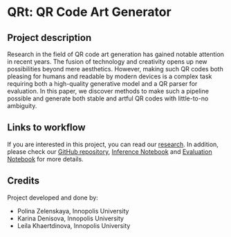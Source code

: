 # QRt: QR Code Art Generator

## Project description  

Research in the field of QR code art generation has gained notable attention in recent years. The fusion of technology and creativity opens up new possibilities beyond mere aesthetics. However, making such QR codes both pleasing for humans and readable by modern devices is a complex task requiring both a high-quality generative model and a QR parser for evaluation. In this paper, we discover methods to make such a pipeline possible and generate both stable and artful QR codes with little-to-no ambiguity.

## Links to workflow

If you are interested in this project, you can read our [research](https://drive.google.com/file/d/1V8YaBRsnn7p3-Bi_8XY1JSrbDHUVQeej/view?usp=sharing). In addition, please check our [GitHub repository](https://github.com/karinaDen/QRt/tree/main), [Inference Notebook](https://colab.research.google.com/drive/1FFHpqPHdL8uSde3Jwli3xBoFFwH6bdP4?usp=sharing) and [Evaluation Notebook](https://colab.research.google.com/drive/1Wasr02EYaDnYfW1vojyElDfWcH4_yc_j?usp=sharing) for more details. 

## Credits

Project developed and done by:
* Polina Zelenskaya, Innopolis University
* Karina Denisova, Innopolis University
* Leila Khaertdinova, Innopolis University
